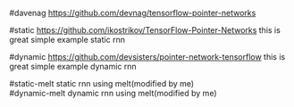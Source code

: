 #davenag https://github.com/devnag/tensorflow-pointer-networks   

#static https://github.com/ikostrikov/TensorFlow-Pointer-Networks  this is great simple example static rnn    

#dynamic https://github.com/devsisters/pointer-network-tensorflow  this is great simple example dynamic rnn   

#static-melt static rnn using melt(modified by me)   
#dynamic-melt dynamic rnn using melt(modified by me)  
